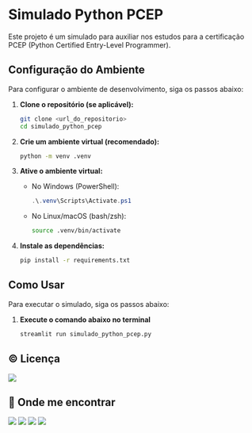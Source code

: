 # Simulado Python PCEP

Este projeto é um simulado para auxiliar nos estudos para a certificação PCEP (Python Certified Entry-Level Programmer).

## Configuração do Ambiente

Para configurar o ambiente de desenvolvimento, siga os passos abaixo:

1.  **Clone o repositório (se aplicável):**
    ```bash
    git clone <url_do_repositorio>
    cd simulado_python_pcep
    ```

2.  **Crie um ambiente virtual (recomendado):**
    ```bash
    python -m venv .venv
    ```

3.  **Ative o ambiente virtual:**
    *   No Windows (PowerShell):
        ```powershell
        .\.venv\Scripts\Activate.ps1
        ```
    *   No Linux/macOS (bash/zsh):
        ```bash
        source .venv/bin/activate
        ```

4.  **Instale as dependências:**
    ```bash
    pip install -r requirements.txt
    ```

## Como Usar

Para executar o simulado, siga os passos abaixo:

1. **Execute o comando abaixo no terminal**  
    ```bash 
    streamlit run simulado_python_pcep.py
    ```

## © Licença

![](https://img.shields.io/github/license/aaamenezes/demenezescast?style=for-the-badge)

## 📍 Onde me encontrar

<div>
<a href="https://github.com/pedroar9/" target="_blank"><img src="https://img.shields.io/badge/GitHub-100000?style=for-the-badge&logo=github&logoColor=white" target="_blank"></a>
<a href="mailto:pedrocarlos.assis@gmail.com)"><img src="https://img.shields.io/badge/-Gmail-red?style=for-the-badge&logo=gmail&logoColor=white" target="_blank"></a>
<a href="https://www.linkedin.com/in/pedrocarlos-assis/"><img src="https://img.shields.io/badge/LinkedIn-0077B5?style=for-the-badge&logo=linkedin&logoColor=white" target="_blank"></a>
<a href="https://www.youtube.com/@pedroar9"><img src="https://img.shields.io/badge/YouTube-FF0000?style=for-the-badge&logo=youtube&logoColor=white" target="_blank"></a>
</div>